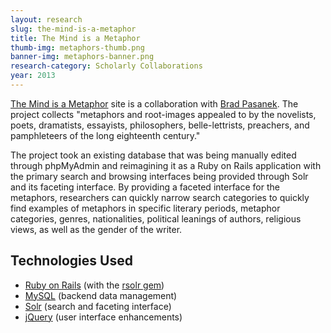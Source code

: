 ```yaml
---
layout: research
slug: the-mind-is-a-metaphor
title: The Mind is a Metaphor
thumb-img: metaphors-thumb.png
banner-img: metaphors-banner.png
research-category: Scholarly Collaborations
year: 2013
---
```


[The Mind is a Metaphor](http://metaphors.lib.virginia.edu) site is a collaboration with [Brad Pasanek](http://www.engl.virginia.edu/faculty/pasanek_brad.shtml). The project collects "metaphors and root-images appealed to by the novelists, poets, dramatists, essayists, philosophers, belle-lettrists, preachers, and pamphleteers of the long eighteenth century."

The project took an existing database that was being manually edited through phpMyAdmin and reimagining it as a Ruby on Rails application with the primary search and browsing interfaces being provided through Solr and its faceting interface. By providing a faceted interface for the metaphors, researchers can quickly narrow search categories to quickly find examples of metaphors in specific literary periods, metaphor categories, genres, nationalities, political leanings of authors, religious views, as well as the gender of the writer.

## Technologies Used

  * [Ruby on Rails](http://rubyonrails.org/) (with the [rsolr gem](http://github.com/mwmitchell/rsolr))
  * [MySQL](http://www.mysql.com/) (backend data management)
  * [Solr](http://lucene.apache.org/solr/) (search and faceting interface)
  * [jQuery](http://jquery.com/) (user interface enhancements)

